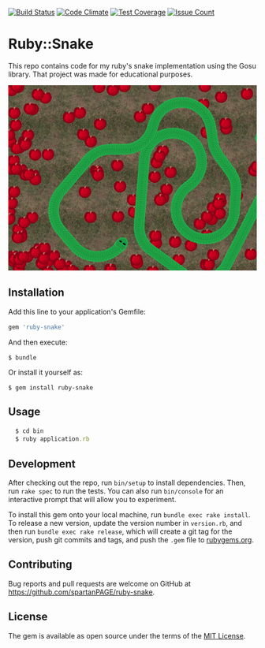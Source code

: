 [![Build Status](https://travis-ci.org/spartanPAGE/ruby-snake.svg?branch=master)](https://travis-ci.org/spartanPAGE/ruby-snake) [![Code Climate](https://codeclimate.com/github/spartanPAGE/ruby-snake/badges/gpa.svg)](https://codeclimate.com/github/spartanPAGE/ruby-snake) [![Test Coverage](https://codeclimate.com/github/spartanPAGE/ruby-snake/badges/coverage.svg)](https://codeclimate.com/github/spartanPAGE/ruby-snake/coverage) [![Issue Count](https://codeclimate.com/github/spartanPAGE/ruby-snake/badges/issue_count.svg)](https://codeclimate.com/github/spartanPAGE/ruby-snake)
# Ruby::Snake

This repo contains code for my ruby's snake implementation using the Gosu library.
That project was made for educational purposes.

![screenshot](screenshots/1.png)

## Installation

Add this line to your application's Gemfile:

```ruby
gem 'ruby-snake'
```

And then execute:

    $ bundle

Or install it yourself as:

    $ gem install ruby-snake

## Usage

```ruby
  $ cd bin
  $ ruby application.rb
```

## Development

After checking out the repo, run `bin/setup` to install dependencies. Then, run `rake spec` to run the tests. You can also run `bin/console` for an interactive prompt that will allow you to experiment.

To install this gem onto your local machine, run `bundle exec rake install`. To release a new version, update the version number in `version.rb`, and then run `bundle exec rake release`, which will create a git tag for the version, push git commits and tags, and push the `.gem` file to [rubygems.org](https://rubygems.org).

## Contributing

Bug reports and pull requests are welcome on GitHub at https://github.com/spartanPAGE/ruby-snake.


## License

The gem is available as open source under the terms of the [MIT License](http://opensource.org/licenses/MIT).
